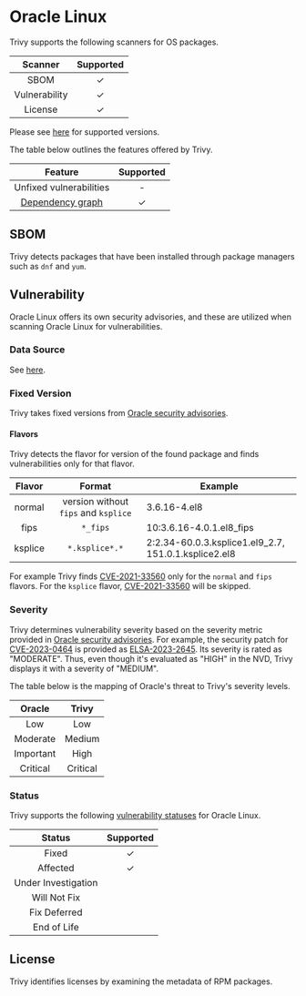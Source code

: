 # Oracle Linux
Trivy supports the following scanners for OS packages.

|    Scanner    | Supported |
| :-----------: | :-------: |
|     SBOM      |     ✓     |
| Vulnerability |     ✓     |
|    License    |     ✓     |

Please see [here](index.md#supported-os) for supported versions.

The table below outlines the features offered by Trivy.

|                Feature                | Supported |
| :-----------------------------------: | :-------: |
|        Unfixed vulnerabilities        |     -     |
| [Dependency graph][dependency-graph] |     ✓     |

## SBOM
Trivy detects packages that have been installed through package managers such as `dnf` and `yum`.

## Vulnerability
Oracle Linux offers its own security advisories, and these are utilized when scanning Oracle Linux for vulnerabilities.

### Data Source
See [here](../../scanner/vulnerability.md#data-sources).

### Fixed Version
Trivy takes fixed versions from [Oracle security advisories][alerts].

#### Flavors
Trivy detects the flavor for version of the found package and finds vulnerabilities only for that flavor.

| Flavor  |                Format                | Example                                              |
|:-------:|:------------------------------------:|------------------------------------------------------|
| normal  | version without `fips` and `ksplice` | 3.6.16-4.el8                                         |
|  fips   |               `*_fips`               | 10:3.6.16-4.0.1.el8_fips                             |
| ksplice |            `*.ksplice*.*`            | 2:2.34-60.0.3.ksplice1.el9_2.7, 151.0.1.ksplice2.el8 |


For example Trivy finds [CVE-2021-33560](https://linux.oracle.com/cve/CVE-2021-33560.html) only for the `normal` and `fips` flavors. 
For the `ksplice` flavor, [CVE-2021-33560](https://linux.oracle.com/cve/CVE-2021-33560.html) will be skipped.

### Severity
Trivy determines vulnerability severity based on the severity metric provided in [Oracle security advisories][alerts].
For example, the security patch for [CVE-2023-0464][CVE-2023-0464] is provided as [ELSA-2023-2645][ELSA-2023-2645].
Its severity is rated as "MODERATE".
Thus, even though it's evaluated as "HIGH" in the NVD, Trivy displays it with a severity of "MEDIUM".

The table below is the mapping of Oracle's threat to Trivy's severity levels.

|  Oracle   |  Trivy   |
| :-------: | :------: |
|    Low    |   Low    |
| Moderate  |  Medium  |
| Important |   High   |
| Critical  | Critical |

### Status
Trivy supports the following [vulnerability statuses] for Oracle Linux.

|       Status        | Supported |
| :-----------------: | :-------: |
|        Fixed        |     ✓     |
|      Affected       |     ✓     |
| Under Investigation |           |
|    Will Not Fix     |           |
|    Fix Deferred     |           |
|     End of Life     |           |

## License
Trivy identifies licenses by examining the metadata of RPM packages.

[dependency-graph]: ../../configuration/reporting.md#show-origins-of-vulnerable-dependencies

[oval]: https://linux.oracle.com/security/oval/
[alerts]: https://www.oracle.com/security-alerts/

[CVE-2023-0464]: https://linux.oracle.com/cve/CVE-2023-0464.html
[ELSA-2023-2645]: https://linux.oracle.com/errata/ELSA-2023-2645.html
[NVD]: https://nvd.nist.gov/vuln/detail/CVE-2023-0464

[vulnerability statuses]: ../../configuration/filtering.md#by-status